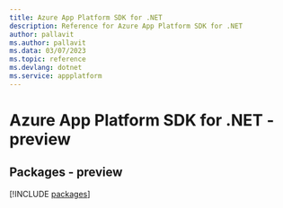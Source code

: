 ```yaml
---
title: Azure App Platform SDK for .NET
description: Reference for Azure App Platform SDK for .NET
author: pallavit
ms.author: pallavit
ms.data: 03/07/2023
ms.topic: reference
ms.devlang: dotnet
ms.service: appplatform
---
```

# Azure App Platform SDK for .NET - preview
## Packages - preview
[!INCLUDE [packages](app-platform-index.md)]